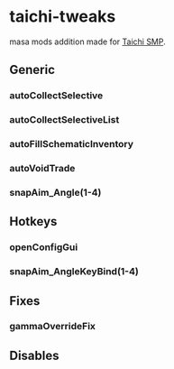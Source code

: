 # taichi-tweaks
masa mods addition made for [Taichi SMP](https://discord.gg/6U6Y8c7HQ2).

## Generic

### autoCollectSelective

### autoCollectSelectiveList

### autoFillSchematicInventory

### autoVoidTrade

### snapAim_Angle(1-4)

## Hotkeys

### openConfigGui

### snapAim_AngleKeyBind(1-4)

## Fixes

### gammaOverrideFix

## Disables